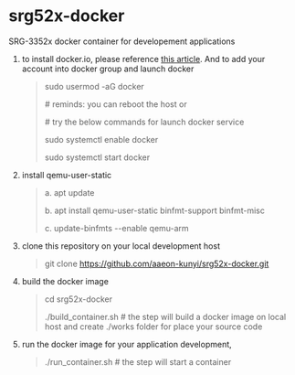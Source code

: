 srg52x-docker
===

SRG-3352x docker container for developement applications

1. to install docker.io, please reference [this article](https://docs.docker.com/engine/install/ubuntu). And to add your account into docker group and launch docker

    > sudo usermod -aG docker <your account>
    >
    > \# reminds: you can reboot the host or
    >
    > \# try the below commands for launch docker service
    >
    > sudo systemctl enable docker
    >
    > sudo systemctl start docker


2. install qemu-user-static 

    > a. apt update
    >
    > b. apt install qemu-user-static binfmt-support binfmt-misc
    >
    > c. update-binfmts --enable qemu-arm

3. clone this repository on your local development host

    > git clone https://github.com/aaeon-kunyi/srg52x-docker.git

4. build the docker image

    > cd srg52x-docker
    >
    > ./build_container.sh # the step will build a docker image on local host and create ./works folder for place your source code

5. run the docker image for your application development, 

    > ./run_container.sh  # the step will start a container
